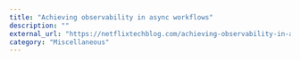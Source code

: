 ```yaml
---
title: "Achieving observability in async workflows"
description: ""
external_url: "https://netflixtechblog.com/achieving-observability-in-async-workflows-cd89b923c784"
category: "Miscellaneous"
---
```

